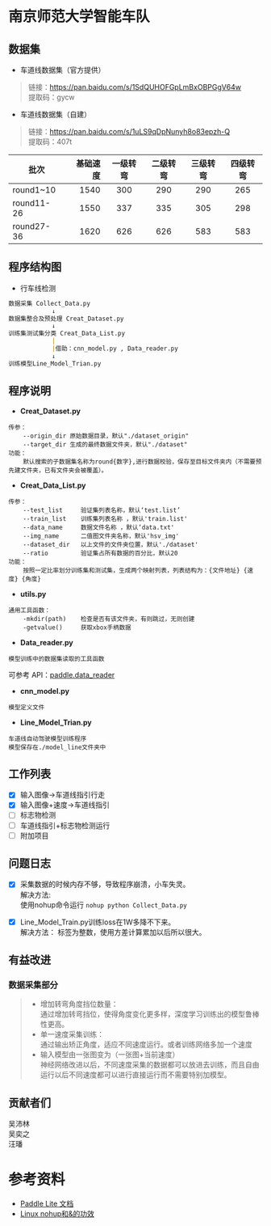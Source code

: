 # 南京师范大学智能车队
## 数据集
- 车道线数据集（官方提供）
>链接：https://pan.baidu.com/s/1SdQUHOFGpLmBxOBPGgV64w  
提取码：gycw

- 车道线数据集（自建）  

>链接：https://pan.baidu.com/s/1uLS9qDpNunyh8o83epzh-Q  
提取码：407t  

| 批次        | 基础速度   |  一级转弯  | 二级转弯 | 三级转弯 | 四级转弯 |
| --------   | -----:    | :----:   | :----:  |:----:  |:----:  |
| round1~10  | 1540   |   300   | 290     | 290    |  265   |
| round11-26 | 1550     |337     |335       |305     |298       |
|round27-36  | 1620    | 626    |626        | 583   | 583       |
## 程序结构图  
- 行车线检测  

```Markdown
数据采集 Collect_Data.py
            ↓
数据集整合及预处理 Creat_Dataset.py
            ↓
训练集测试集分类 Creat_Data_List.py
            |
            |借助：cnn_model.py , Data_reader.py
            ↓
训练模型Line_Model_Trian.py
```

## 程序说明  
* __Creat_Dataset.py__  
```buildoutcfg
传参：  
    --origin_dir 原始数据目录，默认"./dataset_origin"  
    --target_dir 生成的最终数据文件夹，默认"./dataset"
功能：  
    默认搜索的子数据集名称为round{数字},进行数据校验，保存至目标文件夹内（不需要预先建文件夹，已有文件夹会被覆盖）。
```
* __Creat_Data_List.py__
```buildoutcfg
传参：
    --test_list     验证集列表名称，默认‘test.list’
    --train_list    训练集列表名称 ，默认'train.list'
    --data_name     数据文件名称 ，默认‘data.txt'
    --img_name      二值图文件夹名称，默认'hsv_img'
    --dataset_dir   以上文件的文件夹位置，默认'./dataset'
    --ratio         验证集占所有数据的百分比，默认20
功能：
    按照一定比率划分训练集和测试集，生成两个映射列表，列表结构为：{文件地址} {速度} {角度}
```
* __utils.py__
```buildoutcfg
通用工具函数：
    -mkdir(path)    检查是否有该文件夹，有则跳过，无则创建
    -getvalue()     获取xbox手柄数据
```
* __Data_reader.py__
```buildoutcfg
模型训练中的数据集读取的工具函数
```
可参考 API：[paddle.data_reader](https://www.paddlepaddle.org.cn/documentation/docs/zh/api_cn/data_cn/data_reader_cn/Reader_cn.html)

* __cnn_model.py__
```buildoutcfg
模型定义文件
```
* __Line_Model_Trian.py__
```buildoutcfg
车道线自动驾驶模型训练程序
模型保存在./model_line文件夹中
```

## 工作列表
- [x] 输入图像->车道线指引行走
- [x] 输入图像+速度->车道线指引
- [ ] 标志物检测
- [ ] 车道线指引+标志物检测运行
- [ ] 附加项目

## 问题日志
- [x] 采集数据的时候内存不够，导致程序崩溃，小车失灵。  
解决方法:  
使用nohup命令运行  `nohup python Collect_Data.py`

- [x] Line_Model_Train.py训练loss在1W多降不下来。  
解决方法： 标签为整数，使用方差计算累加以后所以很大。 


## 有益改进
### 数据采集部分
>* 增加转弯角度挡位数量：  
>通过增加转弯挡位，使得角度变化更多样，深度学习训练出的模型鲁棒性更高。  
>* 单一速度采集训练：  
>通过输出矫正角度，适应不同速度运行。或者训练网络多加一个速度
>* 输入模型由一张图变为（一张图+当前速度）  
>神经网络改进以后，不同速度采集的数据都可以放进去训练，而且自由运行以后不同速度都可以进行直接运行而不需要特别加模型。

## 贡献者们  
吴沛林  
吴奕之  
汪璠

# 参考资料
- [Paddle Lite 文档](https://paddle-lite.readthedocs.io/zh/latest/introduction/tech_highlights.html)
- [Linux nohup和&的功效](https://www.cnblogs.com/laoyeye/p/9346330.html)  
